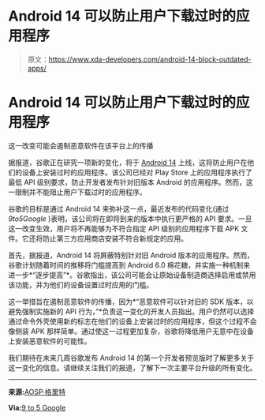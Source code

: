 # Android 14 可以防止用户下载过时的应用程序

> 原文：<https://www.xda-developers.com/android-14-block-outdated-apps/>

# Android 14 可以防止用户下载过时的应用程序

这一改变可能会遏制恶意软件在该平台上的传播

据报道，谷歌正在研究一项新的变化，将于 [Android 14](https://www.xda-developers.com/android-14/) 上线，这将防止用户在他们的设备上安装过时的应用程序。该公司已经对 Play Store 上的应用程序执行了最低 API 级别要求，防止开发者发布针对旧版本 Android 的应用程序。然而，这一限制并不能阻止用户下载过时的应用程序。

谷歌的目标是通过 Android 14 来弥补这一点，最近发布的代码变化(通过 *9to5Google* )表明，该公司将在即将到来的版本中执行更严格的 API 要求。一旦这一改变生效，用户将不再能够为不符合指定 API 级别的应用程序下载 APK 文件。它还将防止第三方应用商店安装不符合新规定的应用。

首先，据报道，Android 14 将屏蔽特别针对旧 Android 版本的应用程序。然而，谷歌计划随着时间的推移将门槛提高到 Android 6.0 棉花糖，并实施一种机制来进一步*“逐步提高”*。谷歌指出，该公司可能会让原始设备制造商选择启用或禁用该功能，并为他们的设备设置过时应用的门槛。

这一举措旨在遏制恶意软件的传播，因为*“恶意软件可以针对旧的 SDK 版本，以避免强制实施新的 API 行为，”*负责这一变化的开发人员指出。用户仍然可以选择通过命令外壳使用新的标志在他们的设备上安装过时的应用程序，但这个过程不会像侧装 APK 那样简单。通过使这一过程更加复杂，谷歌将降低用户无意中在设备上安装恶意软件的可能性。

我们期待在未来几周谷歌发布 Android 14 的第一个开发者预览版时了解更多关于这一变化的信息。请继续关注我们的报道，了解下一次主要平台升级的所有变化。

* * *

**来源:**[AOSP·格里特](https://android-review.googlesource.com/c/platform/frameworks/base/+/2399538)

**Via:**[9 to 5 Google](https://9to5google.com/2023/01/23/android-14-block-install-outdated-apps/)